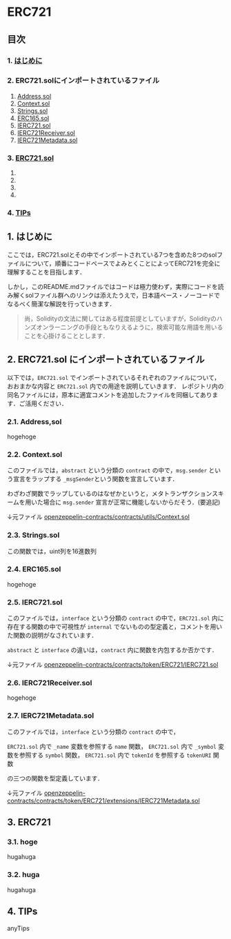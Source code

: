 # ERC721
## 目次
### 1. [はじめに](#はじめに)
### 2. ERC721.solにインポートされているファイル

1. [Address,sol](#21-addresssol)
2. [Context.sol](#22-contextsol)
3. [Strings.sol](#23-stringssol)
4. [ERC165.sol](#24-erc165sol)
5. [IERC721.sol](#25-ierc721sol)
6. [IERC721Receiver.sol](#26-ierc721receiversol)
7. [IERC721Metadata.sol](#27-ierc721metadatasol)


### 3. [ERC721.sol]()

1. []()
2. []()
3. []()
4. []()

### 4. [TIPs]()

## 1. はじめに

ここでは，ERC721.solとその中でインポートされている7つを含めた8つのsolファイルについて，順番にコードベースでよみとくことによってERC721を完全に理解することを目指します．

しかし，このREADME.mdファイルではコードは極力使わず，実際にコードを読み解くsolファイル群へのリンクは添えたうえで，日本語ベース・ノーコードでなるべく簡潔な解説を行っていきます．

> 尚，Solidityの文法に関してはある程度前提としていますが，Solidityのハンズオンラーニングの手段ともなりえるように，検索可能な用語を用いることを心掛けることとします．

## 2. ERC721.sol にインポートされているファイル

以下では，``ERC721.sol`` でインポートされているそれぞれのファイルについて，おおまかな内容と ``ERC721.sol`` 内での用途を説明していきます．
レポジトリ内の同名ファイルには，原本に適宜コメントを追加したファイルを同梱してあります．ご活用ください．

### 2.1. Address,sol

hogehoge


### 2.2. Context.sol

このファイルでは，``abstract`` という分類の ``contract`` の中で，``msg.sender`` という宣言をラップする ``_msgSender``という関数を宣言しています． 

わざわざ関数でラップしているのはなぜかというと，メタトランザクションスキームを用いた場合に ``msg.sender`` 宣言が正常に機能しないからだそう．(要追記)

↓元ファイル
[openzeppelin-contracts/contracts/utils/Context.sol](https://github.com/OpenZeppelin/openzeppelin-contracts/blob/master/contracts/utils/Context.sol)



### 2.3. Strings.sol

この関数では，uint列を16進数列


### 2.4. ERC165.sol

hogehoge


### 2.5. IERC721.sol

このファイルでは，``interface`` という分類の ``contract`` の中で，``ERC721.sol`` 内に存在する関数の中で可視性が ``internal`` でないものの型定義と，コメントを用いた関数の説明がなされています．

``abstract`` と ``interface`` の違いは，``contract`` 内に関数を内包するか否かです．

↓元ファイル
[openzeppelin-contracts/contracts/token/ERC721/IERC721.sol](https://github.com/OpenZeppelin/openzeppelin-contracts/blob/master/contracts/token/ERC721/IERC721.sol)


### 2.6. IERC721Receiver.sol

hogehoge


### 2.7. IERC721Metadata.sol

このファイルでは，``interface`` という分類の ``contract`` の中で，

``ERC721.sol`` 内で ``_name`` 変数を参照する ``name`` 関数，
``ERC721.sol`` 内で ``_symbol`` 変数を参照する ``symbol`` 関数，
``ERC721.sol`` 内で ``tokenId`` を参照する ``tokenURI`` 関数

の三つの関数を型定義しています．

↓元ファイル
[openzeppelin-contracts/contracts/token/ERC721/extensions/IERC721Metadata.sol](https://github.com/OpenZeppelin/openzeppelin-contracts/blob/master/contracts/token/ERC721/extensions/IERC721Metadata.sol)

## 3. ERC721

### 3.1. hoge

hugahuga


### 3.2. huga

hugahuga


## 4. TIPs

anyTips